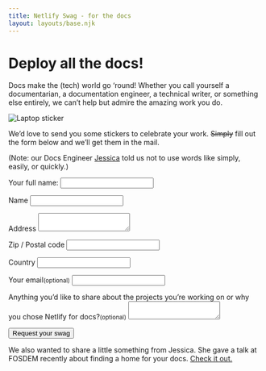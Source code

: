 ```yaml
---
title: Netlify Swag - for the docs
layout: layouts/base.njk
---
```


# Deploy all the docs!

Docs make the (tech) world go ‘round! Whether you call yourself a documentarian, a documentation engineer, a technical writer, or something else entirely, we can’t help but admire the amazing work you do.

![Laptop sticker](/images/laptop-sticker.jpg)

We’d love to send you some stickers to celebrate your work. ~~Simply~~ fill out the form below and we’ll get them in the mail.

(Note: our Docs Engineer [Jessica](https://twitter.com/VeryThorough) told us not to use words like simply, easily, or quickly.)


<form name="swag-for-docs" netlify-honeypot="full-name" action="/thanks" netlify>
  <p class="honey">
    <label>Your full name: <input name="full-name"></label>
  </p>
  <p>
    <label for="name">Name</label>
    <input type="text" name="name" id="name">
  </p>
  <p>
    <label for="address">Address</label>
    <textarea name="address" id="address"></textarea>
  </p>
  <p>
    <label for="zip">Zip / Postal code</label>
    <input type="text" name="zip" id="zip">
  </p>
  <p>
    <label for="country">Country</label>
    <input type="text" name="country" id="country">
  </p>
  <p>
    <label for="email">Your email<small>(optional)</small></label>
    <input type="email" name="email" id="email">
  </p>
  <p>
    <label for="comment">Anything you’d like to share about the projects you’re working on or why you chose Netlify for docs?<small>(optional)</small></label>
    <textarea name="comment" id="comment"></textarea>
  </p>
  <p>
    <button type="submit" class="button">Request your swag</button>
  </p>
</form>


We also wanted to share a little something from Jessica. She gave a talk at FOSDEM recently about finding a home for your docs. [Check it out.](https://fosdem.org/2018/schedule/event/finding_a_home_for_docs/)



